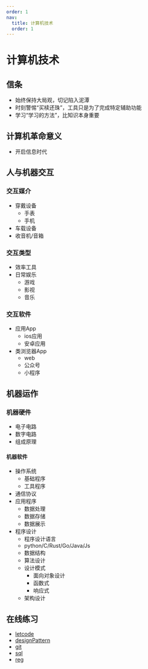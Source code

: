 ```yaml
---
order: 1
nav:
  title: 计算机技术
  order: 1
---
```


# 计算机技术

## 信条

- 始终保持大局观，切记陷入泥潭
- 时刻警惕“买椟还珠”，工具只是为了完成特定辅助功能
- 学习“学习的方法”，比知识本身重要

## 计算机革命意义

- 开启信息时代

## 人与机器交互

### 交互媒介

- 穿戴设备
  - 手表
  - 手机
- 车载设备
- 收音机/音箱

### 交互类型

- 效率工具
- 日常娱乐
  - 游戏
  - 影视
  - 音乐

### 交互软件

- 应用App
  - ios应用
  - 安卓应用
- 类浏览器App
  - web
  - 公众号
  - 小程序

## 机器运作

### 机器硬件

- 电子电路
- 数字电路
- 组成原理

#### 机器软件

- 操作系统
  - 基础程序
  - 工具程序
- 通信协议
- 应用程序
  - 数据处理
  - 数据存储
  - 数据展示
- 程序设计
  - 程序设计语言
  - python/C/Rust/Go/Java/Js
  - 数据结构
  - 算法设计
  - 设计模式
    - 面向对象设计
    - 函数式
    - 响应式
  - 架构设计

## 在线练习

- [letcode](https://leetcode-cn.com/)
- [designPattern](https://refactoring.guru/)
- [git](https://learngitbranching.js.org/)
- [sql](https://sqlzoo.net/wiki/SQL_Tutorial)
- [reg](https://regexr.com/)
